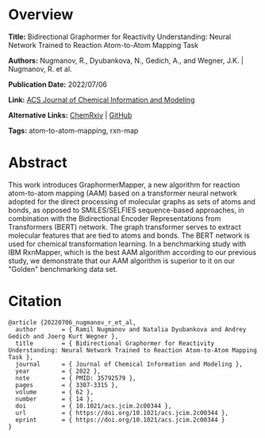 # Overview
**Title:**
Bidirectional Graphormer for Reactivity Understanding: Neural Network Trained to Reaction Atom-to-Atom Mapping Task

**Authors:**
Nugmanov, R., Dyubankova, N., Gedich, A., and Wegner, J.K. |
Nugmanov, R. et al.

**Publication Date:**
2022/07/06

**Link:**
[ACS Journal of Chemical Information and Modeling](https://pubs.acs.org/doi/10.1021/acs.jcim.2c00344)

**Alternative Links:**
[ChemRxiv](https://chemrxiv.org/engage/chemrxiv/article-details/62348dd0a4ed957158249609) |
[GitHub](https://github.com/chython/chytorch-rxnmap)

**Tags:**
atom-to-atom-mapping, rxn-map


# Abstract
This work introduces GraphormerMapper, a new algorithm for reaction atom-to-atom mapping (AAM) based on a transformer neural network adopted for the direct processing of molecular graphs as sets of atoms and bonds, as opposed to SMILES/SELFIES sequence-based approaches, in combination with the Bidirectional Encoder Representations from Transformers (BERT) network.
The graph transformer serves to extract molecular features that are tied to atoms and bonds.
The BERT network is used for chemical transformation learning.
In a benchmarking study with IBM RxnMapper, which is the best AAM algorithm according to our previous study, we demonstrate that our AAM algorithm is superior to it on our "Golden" benchmarking data set.


# Citation
```
@article {20220706_nugmanov_r_et_al,
  author       = { Ramil Nugmanov and Natalia Dyubankova and Andrey Gedich and Joerg Kurt Wegner },
  title        = { Bidirectional Graphormer for Reactivity Understanding: Neural Network Trained to Reaction Atom-to-Atom Mapping Task },
  journal      = { Journal of Chemical Information and Modeling },
  year         = { 2022 },
  note         = { PMID: 35792579 },
  pages        = { 3307-3315 },
  volume       = { 62 },
  number       = { 14 },
  doi          = { 10.1021/acs.jcim.2c00344 },
  url          = { https://doi.org/10.1021/acs.jcim.2c00344 },
  eprint       = { https://doi.org/10.1021/acs.jcim.2c00344 }
}
```
